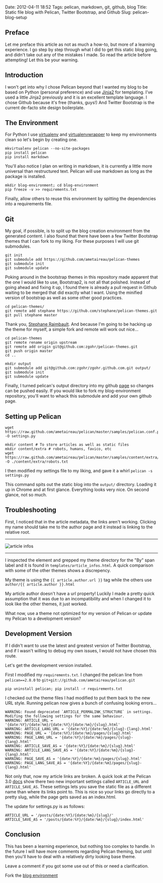 Date: 2012-04-11 18:52
Tags: pelican, markdown, git, github, blog
Title: Static file blog with Pelican, Twitter Bootstrap, and Github
Slug: pelican-blog-setup

## Preface 

Let me preface this article as not as much a how-to, but more of a learning experience. I go step by step through what I did to get this static blog going, and didn't take out any of the mistakes I made. So read the article before attempting! Let this be your warning.

## Introduction

I won't get into why I chose Pelican beyond that I wanted my blog to be based on Python (personal preference) and use [Jinja2](http://jinja.pocoo.org/docs/) for templating. I've used a little Jinja2 previously and it is an excellent template language. I chose Github because it's free (thanks, guys!) And Twitter Bootstrap is the current de-facto site design boilerplate.

## The Environment

For Python I use [virtualenv](http://pypi.python.org/pypi/virtualenv) and [virtualenvwrapper](http://pypi.python.org/pypi/virtualenvwrapper/) to keep my environments clean so let's begin by creating one.

``` shell
mkvirtualenv pelican --no-site-packages
pip install pelican
pip install markdown
```

You'll also notice I plan on writing in markdown, it is currently a little more universal than restructured text. Pelican will use markdown as long as the package is installed.

``` shell
mkdir blog-environment; cd blog-environment
pip freeze -v >> requirements.txt
```

Finally, allow others to reuse this environment by spitting the dependencies into a requirements file.

## Git

My goal, if possible, is to split up the blog creation environment from the generated content. I also found that there have been a few Twitter Bootstrap themes that I can fork to my liking. For these purposes I will use git submodules.

``` shell
git init
git submodule add https://github.com/ametaireau/pelican-themes
git submodule init
git submodule update
```

Poking around in the bootstrap themes in this repository made apparent that the one I would like to use, Bootstrap2, is not all that polished. Instead of going ahead and fixing it up, I found there is already a pull request in Github waiting to be merged that did exactly what I want. Using the minified version of bootstrap as well as some other good practices.

``` shell
cd pelican-themes/
git remote add stephane https://github.com/stephane/pelican-themes.git
git pull stephane master
```

Thank you, [Stephane Raimbault](https://github.com/stephane). And because I'm going to be hacking up the theme for myself, a simple fork and remote will work out nice...

``` shell
cd pelican-themes
git remote rename origin upstream
git remote add origin git@github.com:zgohr/pelican-themes.git
git push origin master
cd ..
```

``` shell
mkdir output
git submodule add git@github.com:zgohr/zgohr.github.com.git output/
git submodule init
git submodule update
```

Finally, I turned pelican's output directory into my github [page](http://help.github.com/pages/) so changes can be pushed easily. If you would like to fork my blog-environment repository, you'll want to whack this submodule and add your own github page.

## Setting up Pelican

``` shell
wget https://raw.github.com/ametaireau/pelican/master/samples/pelican.conf.py -O settings.py

mkdir content # To store articles as well as static files
mkdir content/extra # robots, humans, favico, etc
wget https://raw.github.com/ametaireau/pelican/master/samples/content/extra/robots.txt -O ./content/extra/robots.txt
```

I then modified my settings file to my liking, and gave it a whirl ```pelican -s settings.py```

This command spits out the static blog into the ```output/``` directory. Loading it up in Chrome and at first glance. Everything looks very nice.
On second glance, not so much.

## Troubleshooting

First, I noticed that in the article metadata, the links aren't working. Clicking my name should take me to the author page and it instead is linking to the relative root.

---

![article infos](images/article_infos.png)

---

I inspected the element and grepped my theme directory for the "By" span label and it is found in ```templates/article_infos.html```.
A quick comparison with some of the other themes shows a discrepency.

My theme is using the ```{{ article.author.url }}``` tag while the others use ```author/{{ article.author }}.html```

My article author doesn't have a url property! Luckily I made a pretty quick assumption that it was due to an incompatibility and when I changed it to look like the other themes, it just worked.

What now, use a theme not optimized for my version of Pelican or update my Pelican to a development version?

## Development Version

If I didn't want to use the latest and greatest version of Twitter Bootstrap, and if I wasn't willing to debug my own issues, I would not have chosen this route.

Let's get the development version installed.

First I modified my ```requirements.txt```. I changed the pelican line from ```pelican==2.8.0``` to ```git+git://github.com/ametaireau/pelican.git```

``` shell
pip uninstall pelican; pip install -r requirements.txt
```

I checked out the theme files I had modified to put them back to the new URL style. Running pelican now gives a bunch of confusing looking errors...

```
WARNING: Found deprecated `ARTICLE_PERMALINK_STRUCTURE` in settings.  Modifing the following settings for the same behaviour.
WARNING: ARTICLE_URL = '{date:%Y}/{date:%m}/{date:%Y}/{date:%m}/{slug}.html'
WARNING: ARTICLE_LANG_URL = '{date:%Y}/{date:%m}/{slug}-{lang}.html'
WARNING: PAGE_URL = '{date:%Y}/{date:%m}/pages/{slug}.html'
WARNING: PAGE_LANG_URL = '{date:%Y}/{date:%m}/pages/{slug}-{lang}.html'
WARNING: ARTICLE_SAVE_AS = '{date:%Y}/{date:%m}/{slug}.html'
WARNING: ARTICLE_LANG_SAVE_AS = '{date:%Y}/{date:%m}/{slug}-{lang}.html'
WARNING: PAGE_SAVE_AS = '{date:%Y}/{date:%m}/pages/{slug}.html'
WARNING: PAGE_LANG_SAVE_AS = '{date:%Y}/{date:%m}/pages/{slug}-{lang}.html'
```

Not only that, now my article links are broken.
A quick look at the Pelican 3.0 [docs](http://pelican.notmyidea.org/en/latest/settings.html#url-settings) show there two new important settings called ```ARTICLE_URL``` and ```ARTICLE_SAVE_AS```.
These settings lets you save the static file as a different name than where its links point to. This is nice so your links go directly to a pretty slug, while the page gets saved as an index.html.

The update for settings.py is as follows:

```
ARTICLE_URL = '/posts/{date:%Y}/{date:%m}/{slug}/'
ARTICLE_SAVE_AS = '/posts/{date:%Y}/{date:%m}/{slug}/index.html'
```

## Conclusion

This has been a learning experience, but nothing too complex to handle. In the future I will have more comments regarding Pelican theming, but until then you'll have to deal with a relatively dirty looking base theme.

Leave a comment if you got some use out of this or need a clarification.

Fork the [blog environment](https://github.com/zgohr/blog-environment)
